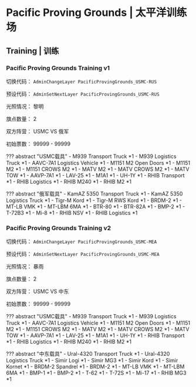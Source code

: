 # Pacific Proving Grounds | 太平洋训练场


## Training | 训练


### Pacific Proving Grounds Training v1

切换代码： `AdminChangeLayer PacificProvingGrounds_USMC-RUS`

预设代码： `AdminSetNextLayer PacificProvingGrounds_USMC-RUS`

光照情况： 黎明

旗点数量： 2

双方阵营： USMC VS 俄军

初始票数： 99999  -  99999

??? abstract "USMC载具"
    - M939 Transport Truck *1
    - M939 Logistics Truck *1
    - AAVC-7A1 Logistics Vehicle *1
    - M1151 M2 Open Doors *1
    - M1151 M2 *1
    - M1151 CROWS M2 *1
    - MATV M2 *1
    - MATV CROWS M2 *1
    - MATV TOW *1
    - AAVP-7A1 *1
    - LAV-25 *1
    - M1A1 *1
    - UH-1Y *1
    - RHIB Transport *1
    - RHIB Logistics *1
    - RHIB M240 *1
    - RHIB M2 *1

??? abstract "俄军载具"
    - KamAZ 5350 Transport Truck *1
    - KamAZ 5350 Logistics Truck *1
    - Tigr-M Kord *1
    - Tigr-M RWS Kord *1
    - BRDM-2 *1
    - MT-LB VMK *1
    - MT-LBM 6MA *1
    - BTR-80 *1
    - BTR-82A *1
    - BMP-2 *1
    - T-72B3 *1
    - Mi-8 *1
    - RHIB NSV *1
    - RHIB Logistics *1


### Pacific Proving Grounds Training v2

切换代码： `AdminChangeLayer PacificProvingGrounds_USMC-MEA`

预设代码： `AdminSetNextLayer PacificProvingGrounds_USMC-MEA`

光照情况： 暴雨

旗点数量： 2

双方阵营： USMC VS 中东

初始票数： 99999  -  99999

??? abstract "USMC载具"
    - M939 Transport Truck *1
    - M939 Logistics Truck *1
    - AAVC-7A1 Logistics Vehicle *1
    - M1151 M2 Open Doors *1
    - M1151 M2 *1
    - M1151 CROWS M2 *1
    - MATV M2 *1
    - MATV CROWS M2 *1
    - MATV TOW *1
    - AAVP-7A1 *1
    - LAV-25 *1
    - M1A1 *1
    - UH-1Y *1
    - RHIB Transport *1
    - RHIB Logistics *1
    - RHIB M240 *1
    - RHIB M2 *1

??? abstract "中东载具"
    - Ural-4320 Transport Truck *1
    - Ural-4320 Logistics Truck *1
    - Simir Logi *1
    - Simir MG3 *1
    - Simir Kord *1
    - Simir Kornet *1
    - BRDM-2 Spandrel *1
    - BRDM-2 *1
    - MT-LB VMK *1
    - MT-LBM 6MA *1
    - BMP-1 *1
    - BMP-2 *1
    - T-62 *1
    - T-72S *1
    - Mi-17 *1
    - RHIB MG3 *1
